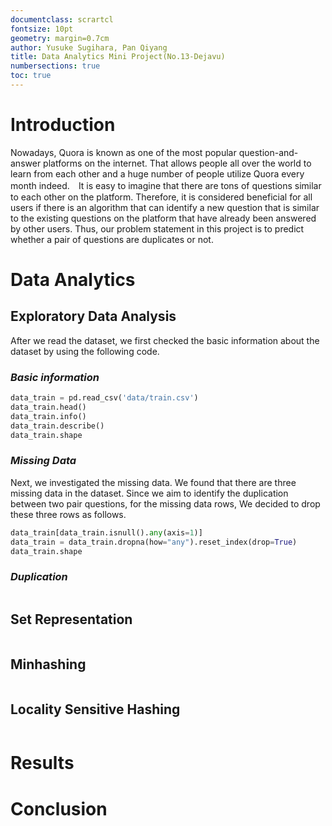 ```yaml
---
documentclass: scrartcl
fontsize: 10pt
geometry: margin=0.7cm
author: Yusuke Sugihara, Pan Qiyang 
title: Data Analytics Mini Project(No.13-Dejavu)
numbersections: true
toc: true
---
```

# Introduction
Nowadays, Quora is known as one of the most popular question-and-answer platforms on the internet. That allows people all over the world to learn from each other and a huge number of people utilize Quora every month indeed.　It is easy to imagine that there are tons of questions similar to each other on the platform. Therefore, it is considered beneficial for all users if there is an algorithm that can identify a new question that is similar to the existing questions on the platform that have already been answered by other users. Thus, our problem statement in this project is to predict whether a pair of questions are duplicates or not.

# Data Analytics

## Exploratory Data Analysis
After we read the dataset, we first checked the basic information about the dataset by using the following code.
### *Basic information*
```python
data_train = pd.read_csv('data/train.csv')
data_train.head()
data_train.info()
data_train.describe()
data_train.shape
```

### *Missing Data*
Next, we investigated the missing data. We found that there are three missing data in the dataset. Since we aim to identify the duplication between two pair questions, for the missing data rows, We decided to drop these three rows as follows.

```python
data_train[data_train.isnull().any(axis=1)] 
data_train = data_train.dropna(how="any").reset_index(drop=True)
data_train.shape
```

### *Duplication*
```python

```

## Set Representation
```python
```

## Minhashing 
```python
```

## Locality Sensitive Hashing
```python
```

# Results

# Conclusion
